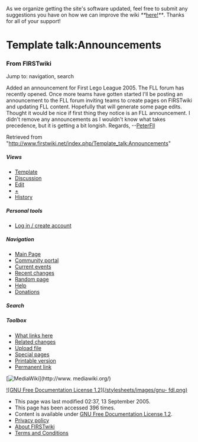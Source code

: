 As we organize getting the site's software updated, feel free to submit any
suggestions you have on how we can improve the wiki
_**_[here!](/index.php/User:Hallry/Suggestions "User:Hallry/Suggestions"
)_**_. Thanks for all of your support!

# Template talk:Announcements

### From FIRSTwiki

Jump to: navigation, search

Added an announcement for First Lego League 2005. The FLL forum has recently
opened. Once more teams have gotten started I'll be posting an announcement to
the FLL forum inviting teams to create pages on FIRSTwiki and updating FLL
content. Hopefully that will generate some page edits. Thought it would be
nice if first thing they notice is an FLL announcement. I didn't remove any
announcements as I wouldn't know what takes precedence, but it is getting a
bit longish. Regards, --[PeterFll](/index.php/User:PeterFll "User:PeterFll" )

Retrieved from
"<http://www.firstwiki.net/index.php/Template_talk:Announcements>"

##### Views

  * [Template](/index.php/Template:Announcements)
  * [Discussion](/index.php/Template_talk:Announcements)
  * [Edit](/index.php?title=Template_talk:Announcements&action=edit)
  * [+](/index.php?title=Template_talk:Announcements&action=edit&section=new)
  * [History](/index.php?title=Template_talk:Announcements&action=history)

##### Personal tools

  * [Log in / create account](/index.php?title=Special:Userlogin&returnto=Template_talk:Announcements)

[](/index.php/Main_Page "Main Page" )

##### Navigation

  * [Main Page](/index.php/Main_Page)
  * [Community portal](/index.php/FIRSTwiki:Community_portal)
  * [Current events](/index.php/Current_events)
  * [Recent changes](/index.php/Special:Recentchanges)
  * [Random page](/index.php/Special:Random)
  * [Help](/index.php/FIRSTwiki:Help)
  * [Donations](/index.php/FIRSTwiki:Site_support)

##### Search



##### Toolbox

  * [What links here](/index.php/Special:Whatlinkshere/Template_talk:Announcements)
  * [Related changes](/index.php/Special:Recentchangeslinked/Template_talk:Announcements)
  * [Upload file](/index.php/Special:Upload)
  * [Special pages](/index.php/Special:Specialpages)
  * [Printable version](/index.php?title=Template_talk:Announcements&printable=yes)
  * [Permanent link](/index.php?title=Template_talk:Announcements&oldid=40707)

[![MediaWiki](/skins/common/images/poweredby_mediawiki_88x31.png)](http://www.
mediawiki.org/)

[![GNU Free Documentation License 1.2](/stylesheets/images/gnu-
fdl.png)](http://www.gnu.org/copyleft/fdl.html)

  * This page was last modified 02:37, 13 September 2005.
  * This page has been accessed 396 times.
  * Content is available under [GNU Free Documentation License 1.2](http://www.gnu.org/copyleft/fdl.html "http://www.gnu.org/copyleft/fdl.html" ).
  * [Privacy policy](/index.php/FIRSTwiki:Privacy_policy "FIRSTwiki:Privacy policy" )
  * [About FIRSTwiki](/index.php/FIRSTwiki:About "FIRSTwiki:About" )
  * [Terms and Conditions](/index.php/FIRSTwiki:Terms_and_conditions "FIRSTwiki:Terms and conditions" )

